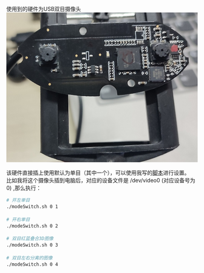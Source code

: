 使用到的硬件为USB双目摄像头  
![](camera.jpg)  

该硬件直接插上使用默认为单目（其中一个），可以使用我写的[脚本](modeSwitch.sh)进行设置。  
比如我将这个摄像头插到电脑后，对应的设备文件是 /dev/video0 (对应设备号为 0) ,那么执行：  
```bash
# 开左单目
./modeSwitch.sh 0 1

# 开右单目
./modeSwitch.sh 0 2

# 双目红蓝叠合3D图像
./modeSwitch.sh 0 3

# 双目左右分离的图像
./modeSwitch.sh 0 4
```